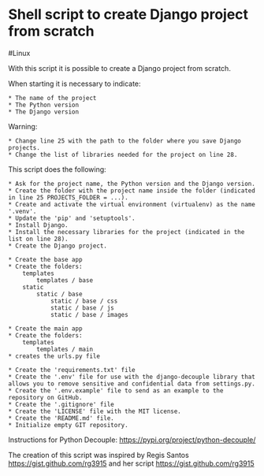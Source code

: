 # Shell script to create Django project from scratch

#Linux

With this script it is possible to create a Django project from scratch.

When starting it is necessary to indicate:

	* The name of the project
	* The Python version
	* The Django version

Warning:

	* Change line 25 with the path to the folder where you save Django projects.
	* Change the list of libraries needed for the project on line 28.

This script does the following:

	* Ask for the project name, the Python version and the Django version.
	* Create the folder with the project name inside the folder (indicated in line 25 PROJECTS_FOLDER = ...).
	* Create and activate the virtual environment (virtualenv) as the name '.venv'.
	* Update the 'pip' and 'setuptools'.
	* Install Django.
	* Install the necessary libraries for the project (indicated in the list on line 28).
	* Create the Django project.

	* Create the base app
	* Create the folders:
		templates
			templates / base
		static
			static / base
				static / base / css
				static / base / js
				static / base / images

	* Create the main app
	* Create the folders:
		templates
			templates / main
	* creates the urls.py file

	* Create the 'requirements.txt' file
	* Create the '.env' file for use with the django-decouple library that allows you to remove sensitive and confidential data from settings.py.
	* Create the '.env.example' file to send as an example to the repository on GitHub.
	* Create the '.gitignore' file
	* Create the 'LICENSE' file with the MIT license.
	* Create the 'README.md' file.
	* Initialize empty GIT repository.


Instructions for Python Decouple: https://pypi.org/project/python-decouple/

The creation of this script was inspired by Regis Santos https://gist.github.com/rg3915 and her script https://gist.github.com/rg3915



